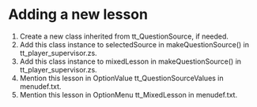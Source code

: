 # Adding a new lesson

1. Create a new class inherited from tt_QuestionSource, if needed.
2. Add this class instance to selectedSource in makeQuestionSource() in tt_player_supervisor.zs.
3. Add this class instance to mixedLesson in makeQuestionSource() in tt_player_supervisor.zs.
4. Mention this lesson in OptionValue tt_QuestionSourceValues in menudef.txt.
5. Mention this lesson in OptionMenu tt_MixedLesson in menudef.txt.
